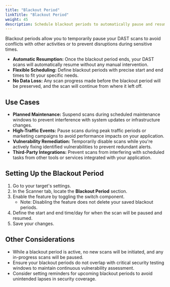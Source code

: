 ```yaml
---
title: "Blackout Period"
linkTitle: "Blackout Period"
weight: 45
description: Schedule blackout periods to automatically pause and resume your DAST scans
---
```


Blackout periods allow you to temporarily pause your DAST scans to avoid conflicts with other activities or to prevent disruptions during sensitive times.

- **Automatic Resumption:** Once the blackout period ends, your DAST scans will automatically resume without any manual intervention.
- **Flexible Scheduling:** Define blackout periods with precise start and end times to fit your specific needs.
- **No Data Loss:** Any scan progress made before the blackout period will be preserved, and the scan will continue from where it left off.

## Use Cases

- **Planned Maintenance:** Suspend scans during scheduled maintenance windows to prevent interference with system updates or infrastructure changes.
- **High-Traffic Events:** Pause scans during peak traffic periods or marketing campaigns to avoid performance impacts on your application.
- **Vulnerability Remediation:** Temporarily disable scans while you're actively fixing identified vulnerabilities to prevent redundant alerts.
- **Third-Party Integrations:** Prevent scans from interfering with scheduled tasks from other tools or services integrated with your application.

## Setting Up the Blackout Period

1. Go to your target's settings.
2. In the Scanner tab, locate the **Blackout Period** section.
3. Enable the feature by toggling the switch component.
   - Note: Disabling the feature does not delete your saved blackout periods.
5. Define the start and end time/day for when the scan will be paused and resumed.
7. Save your changes.

## Other Considerations

- While a blackout period is active, no new scans will be initiated, and any in-progress scans will be paused.
- Ensure your blackout periods do not overlap with critical security testing windows to maintain continuous vulnerability assessment.
- Consider setting reminders for upcoming blackout periods to avoid unintended lapses in security coverage.


